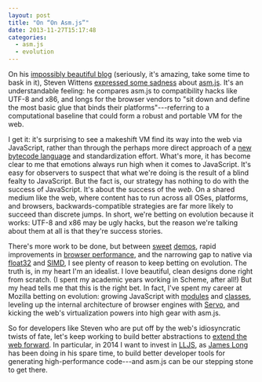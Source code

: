 ```yaml
---
layout: post
title: "On “On Asm.js”"
date: 2013-11-27T15:17:48
categories:
  - asm.js
  - evolution
---
```


On his [impossibly beautiful blog](http://acko.net/blog) (seriously, it's amazing, take some time to bask in it), Steven Wittens [expressed some sadness](http://acko.net/blog/on-asmjs/) about [asm.js](http://asmjs.org). It's an understandable feeling: he compares asm.js to compatibility hacks like UTF-8 and x86, and longs for the browser vendors to "sit down and define the most basic glue that binds their platforms"---referring to a computational baseline that could form a robust and portable VM for the web.

<!--more-->

I get it: it's surprising to see a makeshift VM find its way into the web via JavaScript, rather than through the perhaps more direct approach of a [new bytecode language](http://mozakai.blogspot.com/2013/05/the-elusive-universal-web-bytecode.html) and standardization effort. What's more, it has become clear to me that emotions always run high when it comes to JavaScript. It's easy for observers to suspect that what we're doing is the result of a blind fealty to JavaScript. But the fact is, our strategy has nothing to do with the success of JavaScript. It's about the success of the *web*. On a shared medium like the web, where content has to run across all OSes, platforms, and browsers, backwards-compatible strategies are far more likely to succeed than discrete jumps. In short, we're betting on evolution because it works: UTF-8 and x86 may be ugly hacks, but the reason we're talking about them at all is that they're success stories.

There's more work to be done, but between [sweet](http://jlongster.com/s/lljs-cloth/) [demos](http://www.flohofwoe.net/demos.html), rapid improvements in [browser performance](https://blog.mozilla.org/futurereleases/2013/11/26/chrome-and-opera-optimize-for-mozilla-pioneered-asm-js/), and the narrowing gap to native via [float32](https://blog.mozilla.org/javascript/2013/11/07/efficient-float32-arithmetic-in-javascript/) and [SIMD](https://github.com/johnmccutchan/ecmascript_simd), I see plenty of reason to keep betting on evolution. The truth is, in my heart I'm an idealist. I love beautiful, clean designs done right from scratch. (I spent my academic years working in Scheme, after all!) But my head tells me that this is the right bet. In fact, I've spent my career at Mozilla betting on evolution: growing JavaScript with [modules](http://wiki.ecmascript.org/doku.php?id=harmony:modules) and [classes](http://wiki.ecmascript.org/doku.php?id=strawman:maximally_minimal_classes), leveling up the internal architecture of browser engines with [Servo](https://github.com/mozilla/servo/), and kicking the web's virtualization powers into high gear with asm.js.

So for developers like Steven who are put off by the web's idiosyncratic twists of fate, let's keep working to build better abstractions to [extend the web forward](http://yehudakatz.com/2013/05/21/extend-the-web-forward/). In particular, in 2014 I want to invest in [LLJS](http://lljs.org), as [James Long](http://jlongster.com/) has been doing in his spare time, to build better developer tools for generating high-performance code---and asm.js can be our stepping stone to get there.
